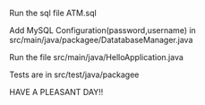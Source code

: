 Run the sql file ATM.sql

Add MySQL Configuration(password,username) in src/main/java/packagee/DatatabaseManager.java

Run the file src/main/java/HelloApplication.java

Tests are in src/test/java/packagee

HAVE A PLEASANT DAY!!
